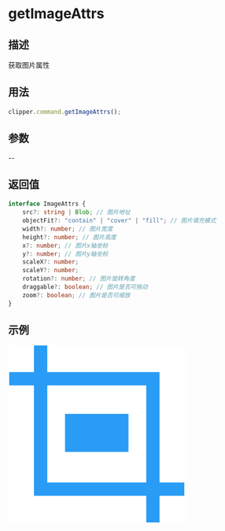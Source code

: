 # getImageAttrs

<backTop />

## 描述

获取图片属性

## 用法

```ts
clipper.command.getImageAttrs();
```

## 参数

--

## 返回值

```ts
interface ImageAttrs {
	src?: string | Blob; // 图片地址
	objectFit?: "contain" | "cover" | "fill"; // 图片填充模式
	width?: number; // 图片宽度
	height?: number; // 图片高度
	x?: number; // 图片x轴坐标
	y?: number; // 图片y轴坐标
	scaleX?: number;
	scaleY?: number;
	rotation?: number; // 图片旋转角度
	draggable?: boolean; // 图片是否可拖动
	zoom?: boolean; // 图片是否可缩放
}
```

## 示例

<img src='/public/logo.svg'/>
